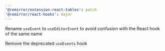 ```yaml
---
'@remirror/extension-react-tables': patch
'@remirror/react-hooks': major
---
```


Rename `useEvent` to `useEditorEvent` to avoid confusion with the React hook of the same name

Remove the deprecated `useEvents` hook
